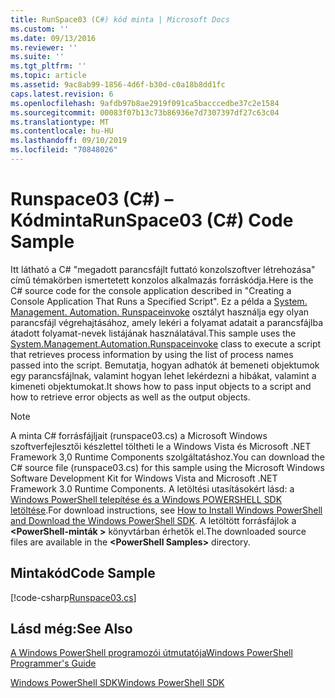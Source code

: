 ```yaml
---
title: RunSpace03 (C#) kód minta | Microsoft Docs
ms.custom: ''
ms.date: 09/13/2016
ms.reviewer: ''
ms.suite: ''
ms.tgt_pltfrm: ''
ms.topic: article
ms.assetid: 9ac8ab99-1856-4d6f-b30d-c0a18b8dd1fc
caps.latest.revision: 6
ms.openlocfilehash: 9afdb97b8ae2919f091ca5bacccedbe37c2e1584
ms.sourcegitcommit: 00083f07b13c73b86936e7d7307397df27c63c04
ms.translationtype: MT
ms.contentlocale: hu-HU
ms.lasthandoff: 09/10/2019
ms.locfileid: "70848026"
---
```

# <a name="runspace03-c-code-sample"></a><span data-ttu-id="33a21-102">Runspace03 (C#) – Kódminta</span><span class="sxs-lookup"><span data-stu-id="33a21-102">RunSpace03 (C#) Code Sample</span></span>

<span data-ttu-id="33a21-103">Itt látható a C# "megadott parancsfájlt futtató konzolszoftver létrehozása" című témakörben ismertetett konzolos alkalmazás forráskódja.</span><span class="sxs-lookup"><span data-stu-id="33a21-103">Here is the C# source code for the console application described in "Creating a Console Application That Runs a Specified Script".</span></span> <span data-ttu-id="33a21-104">Ez a példa a [System. Management. Automation. Runspaceinvoke](/dotnet/api/System.Management.Automation.RunspaceInvoke) osztályt használja egy olyan parancsfájl végrehajtásához, amely lekéri a folyamat adatait a parancsfájlba átadott folyamat-nevek listájának használatával.</span><span class="sxs-lookup"><span data-stu-id="33a21-104">This sample uses the [System.Management.Automation.Runspaceinvoke](/dotnet/api/System.Management.Automation.RunspaceInvoke) class to execute a script that retrieves process information by using the list of process names passed into the script.</span></span> <span data-ttu-id="33a21-105">Bemutatja, hogyan adhatók át bemeneti objektumok egy parancsfájlnak, valamint hogyan lehet lekérdezni a hibákat, valamint a kimeneti objektumokat.</span><span class="sxs-lookup"><span data-stu-id="33a21-105">It shows how to pass input objects to a script and how to retrieve error objects as well as the output objects.</span></span>

> [!NOTE]
> <span data-ttu-id="33a21-106">A minta C# forrásfájljait (runspace03.cs) a Microsoft Windows szoftverfejlesztői készlettel töltheti le a Windows Vista és Microsoft .NET Framework 3,0 Runtime Components szolgáltatáshoz.</span><span class="sxs-lookup"><span data-stu-id="33a21-106">You can download the C# source file (runspace03.cs) for this sample using the Microsoft Windows Software Development Kit for Windows Vista and Microsoft .NET Framework 3.0 Runtime Components.</span></span> <span data-ttu-id="33a21-107">A letöltési utasításokért lásd: a [Windows PowerShell telepítése és a Windows POWERSHELL SDK letöltése](/powershell/developer/installing-the-windows-powershell-sdk).</span><span class="sxs-lookup"><span data-stu-id="33a21-107">For download instructions, see [How to Install Windows PowerShell and Download the Windows PowerShell SDK](/powershell/developer/installing-the-windows-powershell-sdk).</span></span>
> <span data-ttu-id="33a21-108">A letöltött forrásfájlok a  **\<PowerShell-minták >** könyvtárban érhetők el.</span><span class="sxs-lookup"><span data-stu-id="33a21-108">The downloaded source files are available in the **\<PowerShell Samples>** directory.</span></span>

## <a name="code-sample"></a><span data-ttu-id="33a21-109">Mintakód</span><span class="sxs-lookup"><span data-stu-id="33a21-109">Code Sample</span></span>

[!code-csharp[Runspace03.cs](../../powershell-sdk-samples/SDK-2.0/csharp/Runspace03/Runspace03.cs#L11-L88 "Runspace03.cs")]

## <a name="see-also"></a><span data-ttu-id="33a21-110">Lásd még:</span><span class="sxs-lookup"><span data-stu-id="33a21-110">See Also</span></span>

[<span data-ttu-id="33a21-111">A Windows PowerShell programozói útmutatója</span><span class="sxs-lookup"><span data-stu-id="33a21-111">Windows PowerShell Programmer's Guide</span></span>](./windows-powershell-programmer-s-guide.md)

[<span data-ttu-id="33a21-112">Windows PowerShell SDK</span><span class="sxs-lookup"><span data-stu-id="33a21-112">Windows PowerShell SDK</span></span>](../windows-powershell-reference.md)